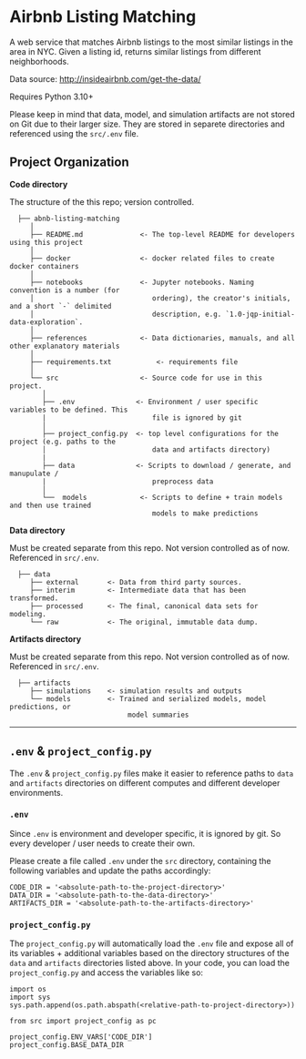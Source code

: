 Airbnb Listing Matching
==============================

A web service that matches Airbnb listings to the most similar listings in the area in NYC. Given a listing id, returns similar listings from different neighborhoods.

Data source: http://insideairbnb.com/get-the-data/

Requires Python 3.10+

Please keep in mind that data, model, and simulation artifacts are not stored on Git due to their larger size. They are stored in separete directories and referenced using the `src/.env` file.

Project Organization
------------
   **Code directory**

   The structure of the this repo; version controlled.

      ├── abnb-listing-matching
         │
         ├── README.md              <- The top-level README for developers using this project
         │
         ├── docker                 <- docker related files to create docker containers 
         │
         ├── notebooks              <- Jupyter notebooks. Naming convention is a number (for 
         │                             ordering), the creator's initials, and a short `-` delimited 
         │                             description, e.g. `1.0-jqp-initial-data-exploration`.
         │
         ├── references             <- Data dictionaries, manuals, and all other explanatory materials
         │
         ├── requirements.txt           <- requirements file
         │   
         └── src                    <- Source code for use in this project.
            │
            ├── .env               <- Environment / user specific variables to be defined. This 
            |                          file is ignored by git
            │                           
            ├── project_config.py  <- top level configurations for the project (e.g. paths to the
            │                          data and artifacts directory)
            |
            ├── data               <- Scripts to download / generate, and manupulate / 
            |                          preprocess data
            │ 
            └──  models             <- Scripts to define + train models and then use trained 
                                       models to make predictions                      

         
   
   **Data directory**

   Must be created separate from this repo. Not version controlled as of now. Referenced in `src/.env`.

      ├── data
         ├── external       <- Data from third party sources.
         ├── interim        <- Intermediate data that has been transformed.
         ├── processed      <- The final, canonical data sets for modeling.
         └── raw            <- The original, immutable data dump.
      
   
   **Artifacts directory**

   Must be created separate from this repo. Not version controlled as of now. Referenced in `src/.env`.

      ├── artifacts
         ├── simulations    <- simulation results and outputs
         └── models         <- Trained and serialized models, model predictions, or
                                 model summaries
--------


`.env` & `project_config.py`
------------
The `.env` & `project_config.py` files make it easier to reference paths to `data` and `artifacts` directories on different computes and different developer environments.

### `.env`
Since `.env` is environment and developer specific, it is ignored by git. So every developer / user  needs to create their own. 

Please create a file called `.env` under the `src` directory, containing the following variables and update the paths accordingly:

```
CODE_DIR = '<absolute-path-to-the-project-directory>'
DATA_DIR = '<absolute-path-to-the-data-directory>'
ARTIFACTS_DIR = '<absolute-path-to-the-artifacts-directory>'
```

### `project_config.py`
The `project_config.py` will automatically load the `.env` file and expose all of its variables + additional variables based on the directory structures of the `data` and `artifacts` directories listed above. In your code, you can load the `project_config.py` and access the variables like so:

```
import os
import sys
sys.path.append(os.path.abspath(<relative-path-to-project-directory>))

from src import project_config as pc

project_config.ENV_VARS['CODE_DIR']
project_config.BASE_DATA_DIR
```